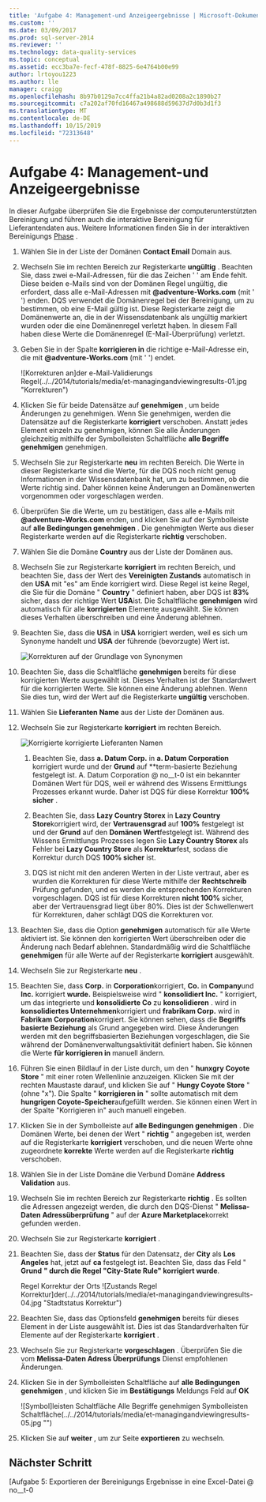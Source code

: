 ```yaml
---
title: 'Aufgabe 4: Management-und Anzeigeergebnisse | Microsoft-Dokumentation'
ms.custom: ''
ms.date: 03/09/2017
ms.prod: sql-server-2014
ms.reviewer: ''
ms.technology: data-quality-services
ms.topic: conceptual
ms.assetid: ecc3ba7e-fecf-478f-8825-6e4764b00e99
author: lrtoyou1223
ms.author: lle
manager: craigg
ms.openlocfilehash: 8b97b0129a7cc4ffa21b4a82ad0208a2c1890b27
ms.sourcegitcommit: c7a202af70fd16467a498688d59637d7d0b3d1f3
ms.translationtype: MT
ms.contentlocale: de-DE
ms.lasthandoff: 10/15/2019
ms.locfileid: "72313648"
---
```

# <a name="task-4-manaing-and-viewing-results"></a>Aufgabe 4: Management-und Anzeigeergebnisse
  In dieser Aufgabe überprüfen Sie die Ergebnisse der computerunterstützten Bereinigung und führen auch die interaktive Bereinigung für Lieferantendaten aus. Weitere Informationen finden Sie in der interaktiven Bereinigungs [Phase](https://msdn.microsoft.com/library/hh213061.aspx#Interactive) .  
  
1.  Wählen Sie in der Liste der Domänen **Contact Email** Domain aus.  
  
2.  Wechseln Sie im rechten Bereich zur Registerkarte **ungültig** . Beachten Sie, dass zwei e-Mail-Adressen, für die das Zeichen ' ' am Ende fehlt. Diese beiden e-Mails sind von der Domänen Regel ungültig, die erfordert, dass alle e-Mail-Adressen mit **\@adventure-Works.com** (mit ' ') enden. DQS verwendet die Domänenregel bei der Bereinigung, um zu bestimmen, ob eine E-Mail gültig ist. Diese Registerkarte zeigt die Domänenwerte an, die in der Wissensdatenbank als ungültig markiert wurden oder die eine Domänenregel verletzt haben. In diesem Fall haben diese Werte die Domänenregel (E-Mail-Überprüfung) verletzt.  
  
3.  Geben Sie in der Spalte **korrigieren in** die richtige e-Mail-Adresse ein, die mit **\@adventure-Works.com** (mit ' ') endet.  
  
     ![Korrekturen an]der e-Mail-Validierungs Regel(../../2014/tutorials/media/et-managingandviewingresults-01.jpg "Korrekturen")  
  
4.  Klicken Sie für beide Datensätze auf **genehmigen** , um beide Änderungen zu genehmigen. Wenn Sie genehmigen, werden die Datensätze auf die Registerkarte **korrigiert** verschoben. Anstatt jedes Element einzeln zu genehmigen, können Sie alle Änderungen gleichzeitig mithilfe der Symbolleisten Schaltfläche **alle Begriffe genehmigen** genehmigen.  
  
5.  Wechseln Sie zur Registerkarte **neu** im rechten Bereich. Die Werte in dieser Registerkarte sind die Werte, für die DQS noch nicht genug Informationen in der Wissensdatenbank hat, um zu bestimmen, ob die Werte richtig sind. Daher können keine Änderungen an Domänenwerten vorgenommen oder vorgeschlagen werden.  
  
6.  Überprüfen Sie die Werte, um zu bestätigen, dass alle e-Mails mit **\@adventure-Works.com** enden, und klicken Sie auf der Symbolleiste auf **alle Bedingungen genehmigen** . Die genehmigten Werte aus dieser Registerkarte werden auf die Registerkarte **richtig** verschoben.  
  
7.  Wählen Sie die Domäne **Country** aus der Liste der Domänen aus.  
  
8.  Wechseln Sie zur Registerkarte **korrigiert** im rechten Bereich, und beachten Sie, dass der Wert des **Vereinigten Zustands** automatisch in den **USA** mit "es" am Ende korrigiert wird. Diese Regel ist keine Regel, die Sie für die Domäne " **Country** " definiert haben, aber DQS ist **83%** sicher, dass der richtige Wert **USA**ist. Die Schaltfläche **genehmigen** wird automatisch für alle **korrigierten** Elemente ausgewählt. Sie können dieses Verhalten überschreiben und eine Änderung ablehnen.  
  
9. Beachten Sie, dass die **USA** in **USA** korrigiert werden, weil es sich um Synonyme handelt und **USA** der führende (bevorzugte) Wert ist.  
  
     ![Korrekturen auf der Grundlage von Synonymen](../../2014/tutorials/media/et-managingandviewingresults-02.jpg "Korrekturen auf Grundlage von Synonymen")  
  
10. Beachten Sie, dass die Schaltfläche **genehmigen** bereits für diese korrigierten Werte ausgewählt ist. Dieses Verhalten ist der Standardwert für die korrigierten Werte. Sie können eine Änderung ablehnen. Wenn Sie dies tun, wird der Wert auf die Registerkarte **ungültig** verschoben.  
  
11. Wählen Sie **Lieferanten Name** aus der Liste der Domänen aus.  
  
12. Wechseln Sie zur Registerkarte **korrigiert** im rechten Bereich.  
  
     ![Korrigierte](../../2014/tutorials/media/et-managingandviewingresults-03.jpg "Lieferanten Namen") korrigierte Lieferanten Namen  
  
    1.  Beachten Sie, dass **a. Datum Corp.** in **a. Datum Corporation** korrigiert wurde und der **Grund** auf **term-basierte Beziehung festgelegt ist. A. Datum Corporation @ no__t-0 ist ein bekannter Domänen Wert für DQS, weil er während des Wissens Ermittlungs Prozesses erkannt wurde. Daher ist DQS für diese Korrektur **100% sicher** .  
  
    2.  Beachten Sie, dass **Lazy Country Storex** in **Lazy Country Store**korrigiert wird, der **Vertrauensgrad** auf **100%** festgelegt ist und der **Grund** auf den **Domänen Wert**festgelegt ist. Während des Wissens Ermittlungs Prozesses legen Sie **Lazy Country Storex** als Fehler bei **Lazy Country Store** als **Korrektur**fest, sodass die Korrektur durch DQS **100% sicher** ist.  
  
    3.  DQS ist nicht mit den anderen Werten in der Liste vertraut, aber es wurden die Korrekturen für diese Werte mithilfe der **Rechtschreib** Prüfung gefunden, und es werden die entsprechenden Korrekturen vorgeschlagen. DQS ist für diese Korrekturen **nicht 100%** sicher, aber der Vertrauensgrad liegt über 80%. Dies ist der Schwellenwert für Korrekturen, daher schlägt DQS die Korrekturen vor.  
  
13. Beachten Sie, dass die Option **genehmigen** automatisch für alle Werte aktiviert ist. Sie können den korrigierten Wert überschreiben oder die Änderung nach Bedarf ablehnen. Standardmäßig wird die Schaltfläche **genehmigen** für alle Werte auf der Registerkarte **korrigiert** ausgewählt.  
  
14. Wechseln Sie zur Registerkarte **neu** .  
  
15. Beachten Sie, dass **Corp.** in **Corporation**korrigiert, **Co.** in **Company**und **Inc.** korrigiert **wurde.** Beispielsweise wird " **konsolidiert Inc.** " korrigiert, um das integrierte und **konsolidierte Co** zu **konsolidieren** . wird in **konsolidiertes Unternehmen**korrigiert und **frabrikam Corp.** wird in **Fabrikam Corporation**korrigiert.  Sie können sehen, dass die **Begriffs basierte Beziehung** als Grund angegeben wird. Diese Änderungen werden mit den begriffsbasierten Beziehungen vorgeschlagen, die Sie während der Domänenverwaltungsaktivität definiert haben. Sie können die Werte **für korrigieren in** manuell ändern.  
  
16. Führen Sie einen Bildlauf in der Liste durch, um den " **hunxgry Coyote Store** " mit einer roten Wellenlinie anzuzeigen. Klicken Sie mit der rechten Maustaste darauf, und klicken Sie auf " **Hungy Coyote Store** " (ohne "x"). Die Spalte " **korrigieren in** " sollte automatisch mit dem **hungrigen Coyote-Speicher**aufgefüllt werden. Sie können einen Wert in der Spalte "Korrigieren in" auch manuell eingeben.  
  
17. Klicken Sie in der Symbolleiste auf **alle Bedingungen genehmigen** . Die Domänen Werte, bei denen der Wert " **richtig** " angegeben ist, werden auf die Registerkarte **korrigiert** verschoben, und die neuen Werte ohne zugeordnete **korrekte** Werte werden auf die Registerkarte **richtig** verschoben.  
  
18. Wählen Sie in der Liste Domäne die Verbund Domäne **Address Validation** aus.  
  
19. Wechseln Sie im rechten Bereich zur Registerkarte **richtig** . Es sollten die Adressen angezeigt werden, die durch den DQS-Dienst " **Melissa-Daten Adressüberprüfung** " auf der **Azure Marketplace**korrekt gefunden werden.  
  
20. Wechseln Sie zur Registerkarte **korrigiert** .  
  
21. Beachten Sie, dass der **Status** für den Datensatz, der **City** als **Los Angeles** hat, jetzt auf **ca** festgelegt ist. Beachten Sie, dass das Feld " **Grund** **" durch die Regel "City-State Rule" korrigiert wurde**.  
  
     Regel Korrektur der Orts ![Zustands Regel Korrektur]der(../../2014/tutorials/media/et-managingandviewingresults-04.jpg "Stadtstatus Korrektur")  
  
22. Beachten Sie, dass das Optionsfeld **genehmigen** bereits für dieses Element in der Liste ausgewählt ist. Dies ist das Standardverhalten für Elemente auf der Registerkarte **korrigiert** .  
  
23. Wechseln Sie zur Registerkarte **vorgeschlagen** . Überprüfen Sie die vom **Melissa-Daten Adress Überprüfungs** Dienst empfohlenen Änderungen.  
  
24. Klicken Sie in der Symbolleisten Schaltfläche auf **alle Bedingungen genehmigen** , und klicken Sie im **Bestätigungs** Meldungs Feld auf **OK**  
  
     ![Symbol]leisten Schaltfläche Alle Begriffe genehmigen Symbolleisten Schaltfläche(../../2014/tutorials/media/et-managingandviewingresults-05.jpg "")  
  
25. Klicken Sie auf **weiter** , um zur Seite **exportieren** zu wechseln.  
  
## <a name="next-step"></a>Nächster Schritt  
 [Aufgabe 5: Exportieren der Bereinigungs Ergebnisse in eine Excel-Datei @ no__t-0  
  
  
